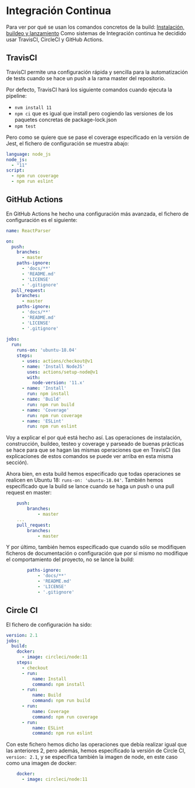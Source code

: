 # Integración Continua

Para ver por qué se usan los comandos concretos de la build: [Instalación, buildeo y lanzamiento](https://iscoct.github.io/proyectoInfraestructuraVirtual/docs/lanzamiento)
Como sistemas de Integración continua he decidido usar TravisCI, CircleCI y GitHub Actions.

## TravisCI

TravisCI permite una configuración rápida y sencilla para la automatización de tests cuando se hace un push a la rama master del repositorio.

Por defecto, TravisCI hará los siguiente comandos cuando ejecuta la pipeline:

- `nvm install 11`
- `npm ci` que es igual que install pero cogiendo las versiones de los paquetes concretas de package-lock.json
- `npm test`

Pero como se quiere que se pase el coverage especificado en la versión de Jest, el fichero de configuración se muestra abajo:

```yaml
language: node_js
node_js:
  - "11"
script:
  - npm run coverage
  - npm run eslint
```

## GitHub Actions

En GitHub Actions he hecho una configuración más avanzada, el fichero de configuración es el siguiente:

```yaml
name: ReactParser

on:
  push:
    branches:
      - master
    paths-ignore:
      - 'docs/**'
      - 'README.md'
      - 'LICENSE'
      - '.gitignore'
  pull_request:
    branches:
      - master
    paths-ignore:
      - 'docs/**'
      - 'README.md'
      - 'LICENSE'
      - '.gitignore'
  
jobs:
  run:
    runs-on: 'ubuntu-18.04'
    steps:
      - uses: actions/checkout@v1
      - name: 'Install NodeJS'
        uses: actions/setup-node@v1
        with: 
          node-version: '11.x'
      - name: 'Install'
        run: npm install
      - name: 'Build'
        run: npm run build
      - name: 'Coverage'
        run: npm run coverage
      - name: 'ESLint'
        run: npm run eslint
```

Voy a explicar el por qué está hecho así.
Las operaciones de instalación, construcción, buildeo, testeo y coverage y parseado de buenas prácticas se hace para que se hagan las mismas operaciones que en TravisCI (las explicaciones de estos comandos se puede ver arriba en esta misma sección).

Ahora bien, en esta build hemos especificado que todas operaciones se realicen en Ubuntu 18: `runs-on: 'ubuntu-18.04'`.
También hemos especificado que la build se lance cuando se haga un push o una pull request en master:

```yaml
    push:
        branches:
            - master
    ...
    pull_request:
        branches:
            - master
```

Y por último, también hemos especificado que cuando sólo se modifiquen ficheros de documentación o configuración que por sí mismo no modifique el comportamiento del proyecto, no se lance la build:

```yaml
        paths-ignore:
            - 'docs/**'
            - 'README.md'
            - 'LICENSE'
            - '.gitignore'
```

## Circle CI

El fichero de configuración ha sido:

```yaml
version: 2.1
jobs:
  build:
    docker:
      - image: circleci/node:11
    steps:
      - checkout
      - run:
          name: Install
          command: npm install
      - run:
          name: Build
          command: npm run build
      - run:
          name: Coverage
          command: npm run coverage
      - run:
          name: ESLint
          command: npm run eslint
```

Con este fichero hemos dicho las operaciones que debía realizar igual que las anteriores 2, pero además, hemos especificado la versión de Circle CI, `version: 2.1`, y se especifica también la imagen de node, en este caso como una imagen de docker:

```yaml
    docker:
      - image: circleci/node:11
```